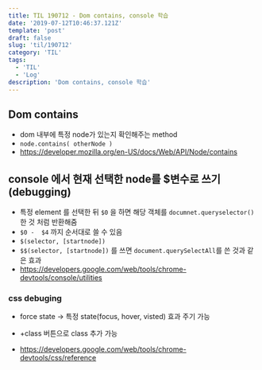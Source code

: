 ```yaml
---
title: TIL 190712 - Dom contains, console 학습
date: '2019-07-12T10:46:37.121Z'
template: 'post'
draft: false
slug: 'til/190712'
category: 'TIL'
tags:
  - 'TIL'
  - 'Log'
description: 'Dom contains, console 학습'
---
```


## Dom contains

- dom 내부에 특정 node가 있는지 확인해주는 method
- `node.contains( otherNode )`
- https://developer.mozilla.org/en-US/docs/Web/API/Node/contains

## console 에서 현재 선택한 node를 $변수로 쓰기(debugging)

- 특정 element 를 선택한 뒤 `$0` 을 하면 해당 객체를 `documnet.queryselector()` 한 것 처럼 반환해줌 
- `$0 -  $4` 까지 순서대로 쓸 수 있음 
- `$(selector, [startnode])`  
- `$$(selector, [startnode])` 를 쓰면 `document.querySelectAll`를 쓴 것과 같은 효과 
- https://developers.google.com/web/tools/chrome-devtools/console/utilities

### css debuging

- force state &rarr; 특정 state(focus, hover, visted) 효과 주기 가능 
- +class 버튼으로 class 추가 가능 

- https://developers.google.com/web/tools/chrome-devtools/css/reference

